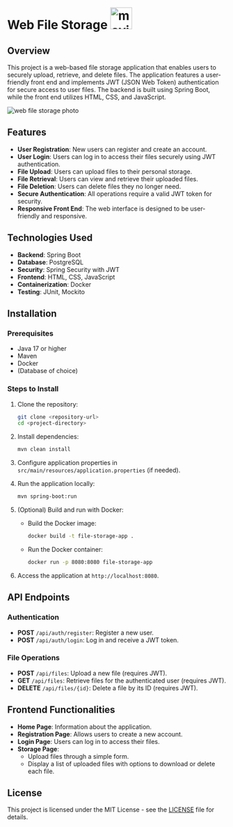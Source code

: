 # Web File Storage <img src="https://media.tenor.com/gHygBs_JkKwAAAAi/moving-boxes.gif" alt="moving boxes gif" width="50"/>


## Overview
This project is a web-based file storage application that enables users to securely upload, retrieve, and delete files. The application features a user-friendly front end and implements JWT (JSON Web Token) authentication for secure access to user files. The backend is built using Spring Boot, while the front end utilizes HTML, CSS, and JavaScript.

![web file storage photo](https://i.imgur.com/Sr9Tv6y.png)

## Features
- **User Registration**: New users can register and create an account.
- **User Login**: Users can log in to access their files securely using JWT authentication.
- **File Upload**: Users can upload files to their personal storage.
- **File Retrieval**: Users can view and retrieve their uploaded files.
- **File Deletion**: Users can delete files they no longer need.
- **Secure Authentication**: All operations require a valid JWT token for security.
- **Responsive Front End**: The web interface is designed to be user-friendly and responsive.

## Technologies Used
- **Backend**: Spring Boot
- **Database**: PostgreSQL
- **Security**: Spring Security with JWT
- **Frontend**: HTML, CSS, JavaScript
- **Containerization**: Docker
- **Testing**: JUnit, Mockito

## Installation

### Prerequisites
- Java 17 or higher
- Maven
- Docker
- (Database of choice)

### Steps to Install
1. Clone the repository:
   ```bash
   git clone <repository-url>
   cd <project-directory>
   ```

2. Install dependencies:
   ```bash
   mvn clean install
   ```
3. Configure application properties in `src/main/resources/application.properties` (if needed).

4. Run the application locally:
   ```bash
   mvn spring-boot:run
   ```

5. (Optional) Build and run with Docker:
    - Build the Docker image:
      ```bash
      docker build -t file-storage-app .
      ```
    - Run the Docker container:
      ```bash
      docker run -p 8080:8080 file-storage-app
      ```

6. Access the application at `http://localhost:8080`.

## API Endpoints
### Authentication
- **POST** `/api/auth/register`: Register a new user.
- **POST** `/api/auth/login`: Log in and receive a JWT token.

### File Operations
- **POST** `/api/files`: Upload a new file (requires JWT).
- **GET** `/api/files`: Retrieve files for the authenticated user (requires JWT).
- **DELETE** `/api/files/{id}`: Delete a file by its ID (requires JWT).

## Frontend Functionalities
- **Home Page**: Information about the application.
- **Registration Page**: Allows users to create a new account.
- **Login Page**: Users can log in to access their files.
- **Storage Page**:
    - Upload files through a simple form.
    - Display a list of uploaded files with options to download or delete each file.

## License
This project is licensed under the MIT License - see the [LICENSE](LICENSE) file for details.